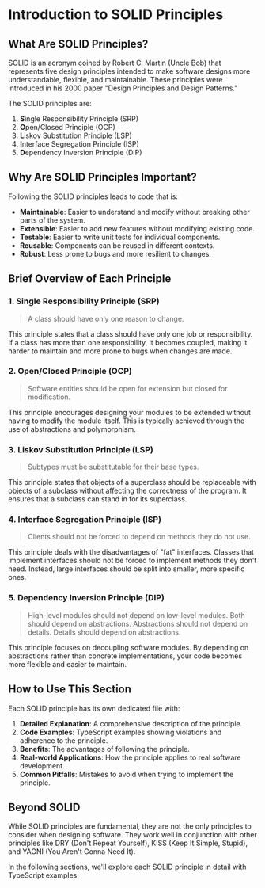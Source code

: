 # Introduction to SOLID Principles

## What Are SOLID Principles?

SOLID is an acronym coined by Robert C. Martin (Uncle Bob) that represents five design principles intended to make software designs more understandable, flexible, and maintainable. These principles were introduced in his 2000 paper "Design Principles and Design Patterns."

The SOLID principles are:

1. **S**ingle Responsibility Principle (SRP)
2. **O**pen/Closed Principle (OCP)
3. **L**iskov Substitution Principle (LSP)
4. **I**nterface Segregation Principle (ISP)
5. **D**ependency Inversion Principle (DIP)

## Why Are SOLID Principles Important?

Following the SOLID principles leads to code that is:

- **Maintainable**: Easier to understand and modify without breaking other parts of the system.
- **Extensible**: Easier to add new features without modifying existing code.
- **Testable**: Easier to write unit tests for individual components.
- **Reusable**: Components can be reused in different contexts.
- **Robust**: Less prone to bugs and more resilient to changes.

## Brief Overview of Each Principle

### 1. Single Responsibility Principle (SRP)

> A class should have only one reason to change.

This principle states that a class should have only one job or responsibility. If a class has more than one responsibility, it becomes coupled, making it harder to maintain and more prone to bugs when changes are made.

### 2. Open/Closed Principle (OCP)

> Software entities should be open for extension but closed for modification.

This principle encourages designing your modules to be extended without having to modify the module itself. This is typically achieved through the use of abstractions and polymorphism.

### 3. Liskov Substitution Principle (LSP)

> Subtypes must be substitutable for their base types.

This principle states that objects of a superclass should be replaceable with objects of a subclass without affecting the correctness of the program. It ensures that a subclass can stand in for its superclass.

### 4. Interface Segregation Principle (ISP)

> Clients should not be forced to depend on methods they do not use.

This principle deals with the disadvantages of "fat" interfaces. Classes that implement interfaces should not be forced to implement methods they don't need. Instead, large interfaces should be split into smaller, more specific ones.

### 5. Dependency Inversion Principle (DIP)

> High-level modules should not depend on low-level modules. Both should depend on abstractions.
> Abstractions should not depend on details. Details should depend on abstractions.

This principle focuses on decoupling software modules. By depending on abstractions rather than concrete implementations, your code becomes more flexible and easier to maintain.

## How to Use This Section

Each SOLID principle has its own dedicated file with:

1. **Detailed Explanation**: A comprehensive description of the principle.
2. **Code Examples**: TypeScript examples showing violations and adherence to the principle.
3. **Benefits**: The advantages of following the principle.
4. **Real-world Applications**: How the principle applies to real software development.
5. **Common Pitfalls**: Mistakes to avoid when trying to implement the principle.

## Beyond SOLID

While SOLID principles are fundamental, they are not the only principles to consider when designing software. They work well in conjunction with other principles like DRY (Don't Repeat Yourself), KISS (Keep It Simple, Stupid), and YAGNI (You Aren't Gonna Need It).

In the following sections, we'll explore each SOLID principle in detail with TypeScript examples.
